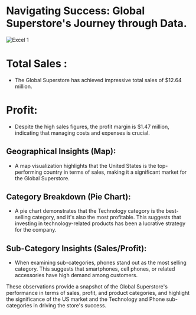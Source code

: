 # Navigating Success: Global Superstore's Journey through Data.

![Excel 1](https://github.com/Rutuja-Salunke/Global-Super-Store-Analysis/assets/102023809/077a764e-b49c-4ead-91c1-720fd58f5a5e)
# 

# Total Sales :
- The Global Superstore has achieved impressive total sales of $12.64 million.

# Profit:
- Despite the high sales figures, the profit margin is $1.47 million, indicating that managing costs and expenses is crucial.

## Geographical Insights (Map):
- A map visualization highlights that the United States is the top-performing country in terms of sales, making it a significant market for the Global Superstore.

## Category Breakdown (Pie Chart):
-  A pie chart demonstrates that the Technology category is the best-selling category, and it's also the most profitable. This suggests that investing in technology-related products has been a lucrative strategy for the company.

## Sub-Category Insights (Sales/Profit):
-  When examining sub-categories, phones stand out as the most selling category. This suggests that smartphones, cell phones, or related accessories have high demand among customers.

These observations provide a snapshot of the Global Superstore's performance in terms of sales, profit, and product categories, and highlight the significance of the US market and the Technology and Phone sub-categories in driving the store's success.
